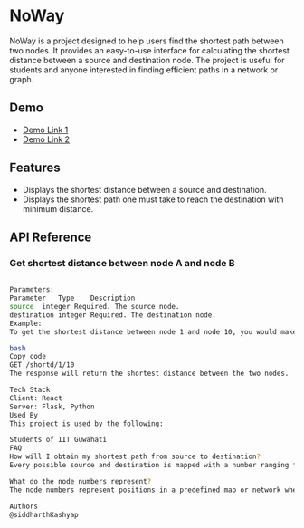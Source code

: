 # NoWay

NoWay is a project designed to help users find the shortest path between two nodes. It provides an easy-to-use interface for calculating the shortest distance between a source and destination node. The project is useful for students and anyone interested in finding efficient paths in a network or graph.

## Demo
- [Demo Link 1](demoLink1)
- [Demo Link 2](demoLink2)

## Features
- Displays the shortest distance between a source and destination.
- Displays the shortest path one must take to reach the destination with minimum distance.

## API Reference

### Get shortest distance between node A and node B
```bash

Parameters:
Parameter	Type	Description
source	integer	Required. The source node.
destination	integer	Required. The destination node.
Example:
To get the shortest distance between node 1 and node 10, you would make a GET request to:

bash
Copy code
GET /shortd/1/10
The response will return the shortest distance between the two nodes.

Tech Stack
Client: React
Server: Flask, Python
Used By
This project is used by the following:

Students of IIT Guwahati
FAQ
How will I obtain my shortest path from source to destination?
Every possible source and destination is mapped with a number ranging from 1 to 64. The path in the application will display the nodes in order to reach the destination.

What do the node numbers represent?
The node numbers represent positions in a predefined map or network where each node corresponds to a point in the path. These numbers are mapped between 1 and 64 for simplicity.

Authors
@siddharthKashyap
